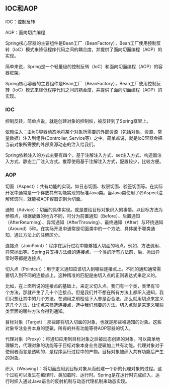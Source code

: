 ## IOC和AOP

IOC：控制反转

AOP：面向切片编程

Spring核心容器的主要组件是Bean工厂（BeanFactory），Bean工厂使用控制反转（IoC）模式来降低程序代码之间的耦合度，并提供了面向切面编程（AOP）的实现。

简单来说，Spring是一个轻量级的控制反转（IoC）和面向切面编程（AOP）的容器框架。

Spring核心容器的主要组件是Bean工厂（BeanFactory），Bean工厂使用控制反转（IoC）模式来降低程序代码之间的耦合度，并提供了面向切面编程（AOP）的实现。

### IOC

控制反转，简单点说，就是创建对象的控制权，被反转到了Spring框架上。

依赖注入：由IoC容器动态地将某个对象所需要的外部资源（包括对象、资源、常量数据）注入到组件(Controller, Service等）之中。简单点说，就是IoC容器会把当前对象所需要的外部资源动态的注入给我们。

Spring依赖注入的方式主要有四个，基于注解注入方式、set注入方式、构造器注入方式、静态工厂注入方式。推荐使用基于注解注入方式，配置较少，比较方便。

### AOP

切面（Aspect）：共有功能的实现。如日志切面、权限切面、验签切面等。在实际开发中通常是一个存放共有功能实现的标准Java类。当Java类使用了@Aspect注解修饰时，就能被AOP容器识别为切面。

通知（Advice）：切面的具体实现。就是要给目标对象织入的事情。以目标方法为参照点，根据放置的地方不同，可分为前置通知（Before）、后置通知（AfterReturning）、异常通知（AfterThrowing）、最终通知（After）与环绕通知（Around）5种。在实际开发中通常是切面类中的一个方法，具体属于哪类通知，通过方法上的注解区分。

连接点（JoinPoint）：程序在运行过程中能够插入切面的地点。例如，方法调用、异常抛出等。Spring只支持方法级的连接点。一个类的所有方法前、后、抛出异常时等都是连接点。

切入点（Pointcut）：用于定义通知应该切入到哪些连接点上。不同的通知通常需要切入到不同的连接点上，这种精准的匹配是由切入点的正则表达式来定义的。

比如，在上面所说的连接点的基础上，来定义切入点。我们有一个类，类里有10个方法，那就产生了几十个连接点。但是我们并不想在所有方法上都织入通知，我们只想让其中的几个方法，在调用之前检验下入参是否合法，那么就用切点来定义这几个方法，让切点来筛选连接点，选中我们想要的方法。切入点就是来定义哪些类里面的哪些方法会得到通知。

目标对象（Target）：那些即将切入切面的对象，也就是那些被通知的对象。这些对象专注业务本身的逻辑，所有的共有功能等待AOP容器的切入。

代理对象（Proxy）：将通知应用到目标对象之后被动态创建的对象。可以简单地理解为，代理对象的功能等于目标对象本身业务逻辑加上共有功能。代理对象对于使用者而言是透明的，是程序运行过程中的产物。目标对象被织入共有功能后产生的对象。

织入（Weaving）：将切面应用到目标对象从而创建一个新的代理对象的过程。这个过程可以发生在编译时、类加载时、运行时。Spring是在运行时完成织入，运行时织入通过Java语言的反射机制与动态代理机制来动态实现。